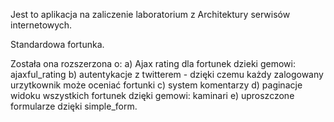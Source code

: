 Jest to aplikacja na zaliczenie laboratorium z Architektury serwisów internetowych.


Standardowa fortunka.

Została ona rozszerzona o:
a) Ajax rating dla fortunek dzieki gemowi: ajaxful_rating 
b) autentykacje z twitterem - dzięki czemu każdy zalogowany urzytkownik może oceniać fortunki
c) system komentarzy
d) paginacje widoku wszystkich fortunek dzięki gemowi: kaminari
e) uproszczone formularze dzięki simple_form.